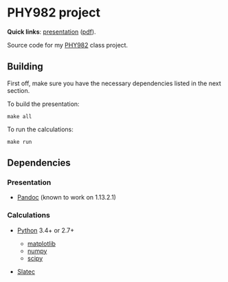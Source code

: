 PHY982 project
==============

**Quick links**: [presentation][p] ([pdf][f]).

Source code for my [PHY982][1] class project.

Building
--------

First off, make sure you have the necessary dependencies listed in the next
section.

To build the presentation:

    make all

To run the calculations:

    make run

Dependencies
------------

### Presentation

  - [Pandoc](http://pandoc.org) (known to work on 1.13.2.1)

### Calculations

  - [Python](https://python.org) 3.4+ or 2.7+

      - [matplotlib](http://matplotlib.org)
      - [numpy](http://numpy.org)
      - [scipy](http://scipy.org)

  - [Slatec](http://netlib.org/slatec)

[1]: https://people.nscl.msu.edu/~nunes/phy982/phy982web2015.htm
[p]: https://xrf.github.io/phy982-proj
[f]: https://xrf.github.io/phy982-proj/proj.pdf
